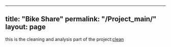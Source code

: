
---
title: "Bike Share"
permalink: "/Project_main/"
layout: page
---
this is the cleaning and analysis part of the
project:[clean](Capestone_-Bike_Share_2.html)
